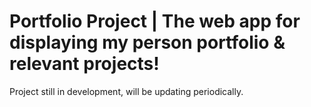 # Portfolio Project | The web app for displaying my person portfolio & relevant projects!

Project still in development, will be updating periodically.
